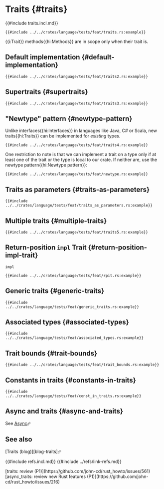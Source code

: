 # Traits {#traits}

{{#include traits.incl.md}}

```rust,editable
{{#include ../../crates/language/tests/feat/traits.rs:example}}
```

{{i:Trait}} methods{{hi:Methods}} are in scope only when their trait is.

## Default implementation {#default-implementation}

```rust,editable
{{#include ../../crates/language/tests/feat/traits2.rs:example}}
```

## Supertraits {#supertraits}

```rust,editable
{{#include ../../crates/language/tests/feat/traits3.rs:example}}
```

## "Newtype" pattern {#newtype-pattern}

Unlike interfaces{{hi:Interfaces}} in languages like Java, C# or Scala, new traits{{hi:Traits}} can be implemented for _existing_ types.

```rust,editable
{{#include ../../crates/language/tests/feat/traits4.rs:example}}
```

One restriction to note is that we can implement a trait on a type only if at least one of the trait or the type is local to our crate. If neither are, use the newtype pattern{{hi:Newtype pattern}}:

```rust,editable
{{#include ../../crates/language/tests/feat/newtype.rs:example}}
```

## Traits as parameters {#traits-as-parameters}

```rust,editable
{{#include ../../crates/language/tests/feat/traits_as_parameters.rs:example}}
```

## Multiple traits {#multiple-traits}

```rust,editable
{{#include ../../crates/language/tests/feat/traits5.rs:example}}
```

## Return-position `impl` Trait {#return-position-impl-trait}

`impl`

```rust,editable
{{#include ../../crates/language/tests/feat/rpit.rs:example}}
```

## Generic traits {#generic-traits}

```rust,editable
{{#include ../../crates/language/tests/feat/generic_traits.rs:example}}
```

## Associated types {#associated-types}

```rust,editable
{{#include ../../crates/language/tests/feat/associated_types.rs:example}}
```

## Trait bounds {#trait-bounds}

```rust,editable
{{#include ../../crates/language/tests/feat/trait_bounds.rs:example}}
```

## Constants in traits {#constants-in-traits}

```rust,editable
{{#include ../../crates/language/tests/feat/const_in_traits.rs:example}}
```

## Async and traits {#async-and-traits}

See [Async][p-async]⮳

## See also

[Traits (blog)][blog-traits]⮳

[p-async]: ../categories/asynchronous/index.md
{{#include refs.incl.md}}
{{#include ../refs/link-refs.md}}

<div class="hidden">
[traits: review (P1)](https://github.com/john-cd/rust_howto/issues/561)
[async_traits: review new Rust features (P1)](https://github.com/john-cd/rust_howto/issues/216)

</div>
